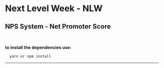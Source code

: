 # Next Level Week - NLW


## NPS System - Net Promoter Score
<br>

**to install the dependencies use:**
```
  yarn or npm install
``` 
---